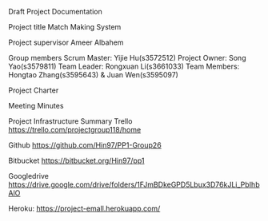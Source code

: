 Draft Project Documentation

Project title
Match Making System

Project supervisor
Ameer Albahem

Group members
Scrum Master: Yijie Hu(s3572512)
Project Owner: Song Yao(s3579811)
Team Leader: Rongxuan Li(s3661033)
Team Members: Hongtao Zhang(s3595643) & Juan Wen(s3595097)

Project Charter

Meeting Minutes

Project Infrastructure Summary
Trello
https://trello.com/projectgroup118/home

Github
https://github.com/Hin97/PP1-Group26

Bitbucket
https://bitbucket.org/Hin97/pp1

Googledrive
https://drive.google.com/drive/folders/1FJmBDkeGPD5Lbux3D76kJLi_PbIhbAlO

Heroku:
https://project-emall.herokuapp.com/

